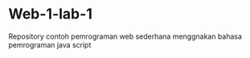 # Web-1-lab-1
Repository contoh pemrograman web sederhana menggnakan bahasa pemrograman java script
